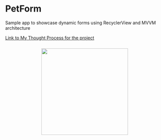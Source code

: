 # PetForm
Sample app to showcase dynamic forms using RecyclerView and MVVM architecture

[Link to My Thought Process for the project](https://docs.google.com/document/d/13xtGqSoiiND5MGgm6AQtBQNnVrWL5xLt29WSRe4W1ro/edit?usp=sharing)

<h4 align="center">
<img src="https://res.cloudinary.com/diixxqjcx/image/upload/v1556736478/dynamic_form_recyclerView.png" vspace="5" align= "center" width=275 >
